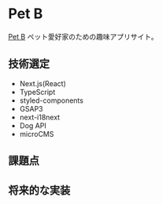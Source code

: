 # Pet B

[Pet B](https://petb.net)
ペット愛好家のための趣味アプリサイト。

## 技術選定

- Next.js(React)
- TypeScript
- styled-components
- GSAP3
- next-i18next
- Dog API
- microCMS

## 課題点

## 将来的な実装
